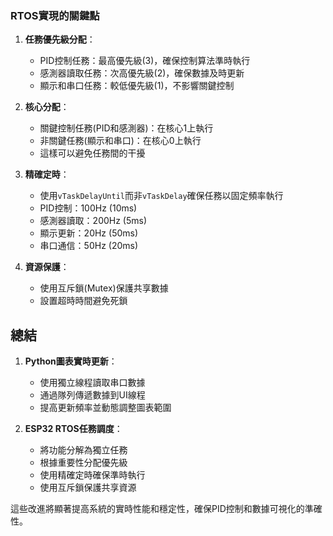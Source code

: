 ### RTOS實現的關鍵點

1. **任務優先級分配**：
   - PID控制任務：最高優先級(3)，確保控制算法準時執行
   - 感測器讀取任務：次高優先級(2)，確保數據及時更新
   - 顯示和串口任務：較低優先級(1)，不影響關鍵控制

2. **核心分配**：
   - 關鍵控制任務(PID和感測器)：在核心1上執行
   - 非關鍵任務(顯示和串口)：在核心0上執行
   - 這樣可以避免任務間的干擾

3. **精確定時**：
   - 使用`vTaskDelayUntil`而非`vTaskDelay`確保任務以固定頻率執行
   - PID控制：100Hz (10ms)
   - 感測器讀取：200Hz (5ms)
   - 顯示更新：20Hz (50ms)
   - 串口通信：50Hz (20ms)

4. **資源保護**：
   - 使用互斥鎖(Mutex)保護共享數據
   - 設置超時時間避免死鎖

## 總結

1. **Python圖表實時更新**：
   - 使用獨立線程讀取串口數據
   - 通過隊列傳遞數據到UI線程
   - 提高更新頻率並動態調整圖表範圍

2. **ESP32 RTOS任務調度**：
   - 將功能分解為獨立任務
   - 根據重要性分配優先級
   - 使用精確定時確保準時執行
   - 使用互斥鎖保護共享資源

這些改進將顯著提高系統的實時性能和穩定性，確保PID控制和數據可視化的準確性。
